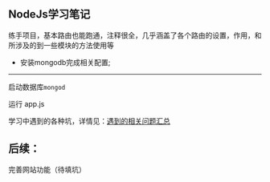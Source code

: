## NodeJs学习笔记

练手项目，基本路由也能跑通，注释很全，几乎涵盖了各个路由的设置，作用，和所涉及的到一些模块的方法使用等

- 安装mongodb完成相关配置;
----
启动数据库`mongod`

运行 app.js

学习中遇到的各种坑，详情见：<a href="http://hanekaoru.com/?p=1367" target="_blank">遇到的相关问题汇总</a>


后续：
---- 
完善网站功能（待填坑）

